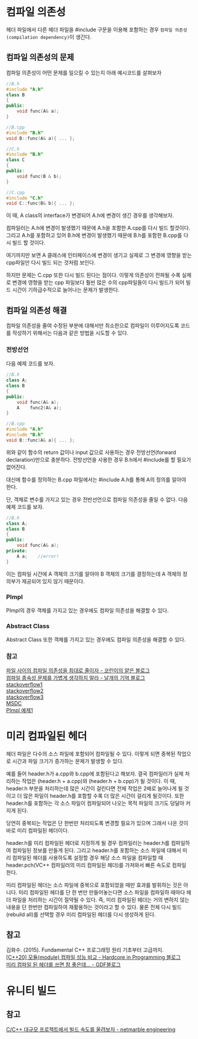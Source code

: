 # 컴파일 의존성
헤더 파일에서 다른 헤더 파일을 #include 구문을 이용해 포함하는 경우 `컴파일 의존성(compilation dependency)`이 생긴다. 

## 컴파일 의존성의 문제
컴파일 의존성이 어떤 문제를 일으킬 수 있는지 아래 예시코드를 살펴보자

```cpp
//B.h
#include "A.h"
class B
{
public:
    void func(A& a);
}

//B.cpp
#include "B.h"
void B::func(A& a){ ... };

//C.h
#include "B.h"
class C
{
public:
    void func(B & b);
}

//C.cpp
#include "C.h"
void C::func(B& b){ ... };

```
이 때, A class의 interface가 변경되어 A.h에 변경이 생긴 경우를 생각해보자.  

컴파일러는 A.h에 변경이 발생했기 때문에 A.h을 포함한 A.cpp를 다시 빌드 할것이다. 그리고 A.h를 포함하고 있어 B.h에 변경이 발생했기 때문에 B.h를 포함한 B.cpp를 다시 빌드 할 것이다. 

여기까지만 보면 A 클래스에 인터페이스에 변경이 생기고 실제로 그 변경에 영향을 받는 cpp파일만 다시 빌드 되는 것처럼 보인다.

하지만 문제는 C.cpp 또한 다시 빌드 된다는 점이다. 이렇게 의존성이 전파될 수록 실제로 변경에 영향을 받는 cpp 파일보다 훨씬 많은 수의 cpp파일들이 다시 빌드가 되어 빌드 시간이 기하급수적으로 늘어나는 문제가 발생한다.

## 컴파일 의존성 해결
컴파일 의존성을 줄여 수정된 부분에 대해서만 최소한으로 컴파일이 이루어지도록 코드를 작성하기 위해서는 다음과 같은 방법을 시도할 수 있다.

### 전방선언
다음 예제 코드를 보자.
```cpp
//B.h
class A;
class B
{
public:
    void func(A& a);
    A    func2(A& a);
}

//B.cpp
#include "A.h"
#include "B.h"
void B::func(A& a){ ... };
```
위와 같이 함수의 return 값이나 input 값으로 사용하는 경우 전방선언(forward declaration)만으로 충분하다. 전방선언을 사용한 경우 B.h에서 #include를 할 필요가 없어진다.

대신에 함수를 정의하는 B.cpp 파일에서는 #include A.h를 통해 A의 정의를 알아야 한다.

단, 객체로 변수를 가지고 있는 경우 전반선언으로 컴파일 의존성을 줄일 수 없다. 다음 예제 코드를 보자.
```cpp
//B.h
class A;
class B
{
public:
    void func(A& a);
private:
    A a;    //error!
}
```

이는 컴파일 시간에 A 객체의 크기를 알아야 B 객체의 크기를 결정하는데 A 객체의 정의부가 제공되어 있지 않기 때문이다.

### PImpl
PImpl의 경우 객체를 가지고 있는 경우에도 컴파일 의존성을 해결할 수 있다.

### Abstract Class
Abstract Class 또한 객체를 가지고 있는 경우에도 컴파일 의존성을 해결할 수 있다.

### 참고
[파일 사이의 컴파일 의존성을 최대로 줄이자 - 코린이의 얕은 블로그](https://sexycoder.tistory.com/63)  
[컴파일 종속성 문제를 가볍게 생각하지 말라 - 날개의 기억 블로그](https://celdee.tistory.com/598)  
[stackoverflow1](https://stackoverflow.com/questions/2297567/where-should-include-be-put-in-c)  
[stackoverflow2](https://stackoverflow.com/questions/17540182/where-should-i-put-c-includes-in-the-header-or-in-the-implementation)  
[stackoverflow3](https://stackoverflow.com/questions/9470961/what-are-the-drawbacks-of-forward-declaration)  
[MSDC](https://docs.microsoft.com/en-us/cpp/cpp/pimpl-for-compile-time-encapsulation-modern-cpp?view=msvc-170)  
[PImpl 예제1](https://snowfleur.tistory.com/161)  




# 미리 컴파일된 헤더 
헤더 파일은 다수의 소스 파일에 포함되어 컴파일될 수 있다. 이렇게 되면 중복된 작업으로 시간과 파일 크기가 증가하는 문제가 발생할 수 있다.

예를 들어 header.h가 a.cpp와 b.cpp에 포함된다고 해보자. 결국 컴파일러가 실제 처리하는 작업은 (header.h + a.cpp)와 (header.h + b.cpp)가 될 것이다. 이 때, header.h 부분을 처리하는데 많은 시간이 걸린다면 전체 작업은 2배로 늘어나게 될 것이고 더 많은 파일이 header.h를 포함할 수록 더 많은 시간이 걸리게 될것이다. 또한 header.h를 포함하는 각 소스 파일이 컴파일되어 나오는 목적 파일의 크기도 덩달아 커지게 된다.

당연히 중복되는 작업은 단 한번만 처리되도록 변경할 필요가 있으며 그래서 나온 것이 바로 미리 컴파일된 헤더이다.

header.h를 미리 컴파일된 헤더로 지정하게 될 경우 컴파일러는 header.h를 컴파일하여 컴파일된 정보를 만들게 된다. 그리고 header.h를 포함하는 소스 파일에 대해서 미리 컴파일된 헤더를 사용하도록 설정할 경우 해당 소스 파일을 컴파일할 때 header.pch(VC++ 컴파일러의 미리 컴파일된 헤더)를 가져와서 빠른 속도로 컴파일 한다.

미리 컴파일된 헤더는 소스 파일에 중복으로 포함되었을 때만 효과를 발휘하는 것은 아니다. 미리 컴파일된 헤더를 단 한 번만 만들어놓는다면 소스 파일을 컴파일하 때마다 헤더 파일을 처리하는 시간이 절약될 수 있다. 즉, 미리 컴파일된 헤더는 거의 변하지 않는 내용을 단 한번만 컴파일하여 재활용하는 것이라고 할 수 있다. 물론 전체 다시 빌드(rebuild all)를 선택할 경우 미리 컴파일된 헤더를 다시 생성하게 된다.


## 참고
김화수. (2015). Fundamental C++ 프로그래밍 원리 기초부터 고급까지.  
[[C++20] 모듈(module) 컴파일 성능 비교 - Hardcore in Programming 블로그](https://kukuta.tistory.com/403)  
[미리 컴파일 된 헤더를 쓰면 참 좋은데... - GDF블로그](https://gamedevforever.com/134)

# 유니티 빌드
## 참고
[C/C++ 대규모 프로젝트에서 빌드 속도를 올려보자 - netmarble engineering](https://netmarble.engineering/unity-build-can-pump-up-build-speed/)  
